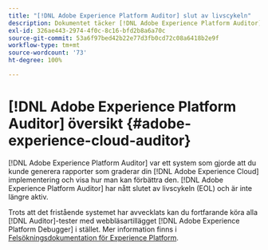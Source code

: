 ```yaml
---
title: "[!DNL Adobe Experience Platform Auditor] slut av livscykeln"
description: Dokumentet täcker [!DNL Adobe Experience Platform Auditor] och dess efterträdare.
exl-id: 326ae443-2974-4f0c-8c16-bfd2b8a6a70c
source-git-commit: 53a6f97bed42b22e77d3fb0cd72c08a6418b2e9f
workflow-type: tm+mt
source-wordcount: '73'
ht-degree: 100%

---
```


# [!DNL Adobe Experience Platform Auditor] översikt {#adobe-experience-cloud-auditor}

[!DNL Adobe Experience Platform Auditor] var ett system som gjorde att du kunde generera rapporter som graderar din [!DNL Adobe Experience Cloud] implementering och visa hur man kan förbättra den. [!DNL Adobe Experience Platform Auditor] har nått slutet av livscykeln (EOL) och är inte längre aktiv.

Trots att det fristående systemet har avvecklats kan du fortfarande köra alla [!DNL Auditor]-tester med webbläsartillägget [!DNL Adobe Experience Platform Debugger] i stället. Mer information finns i [Felsökningsdokumentation för Experience Platform](https://experienceleague.adobe.com/docs/debugger/using-v2/experience-cloud-debugger.html?lang=sv).
